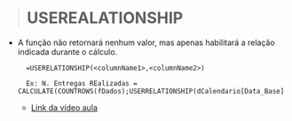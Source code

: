 ># USEREALATIONSHIP
* A função não retornará nenhum valor, mas apenas habilitará a relação indicada durante o cálculo.
  ```
    =USERELATIONSHIP(<columnName1>,<columnName2>)

    Ex: N. Entregas REalizadas = CALCULATE(COUNTROWS(fDados);USERRELATIONSHIP(dCalendario[Data_Base];fDados[Data_Entrega]))
  ```
  * [Link da vídeo aula](https://www.youtube.com/watch?v=AJIIdXKIk0I&list=PLWfPHxJoa7zvhuFU0saAaZsCVkrjDRGaN&index=8)